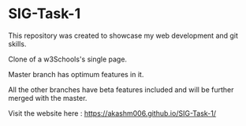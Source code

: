 # SIG-Task-1
This repository was created to showcase my web development and git skills.

Clone of a w3Schools's single page.

Master branch has optimum features in it.

All the other branches have beta features included and will be further merged with the master.

Visit the website here : https://akashm006.github.io/SIG-Task-1/
